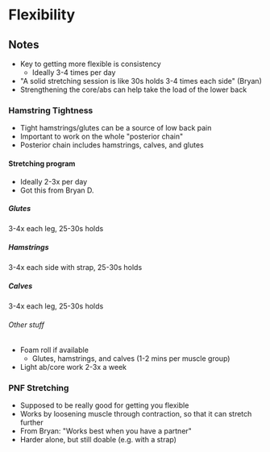 # Flexibility

## Notes

- Key to getting more flexible is consistency
  - Ideally 3-4 times per day
- "A solid stretching session is like 30s holds 3-4 times each side" (Bryan)
- Strengthening the core/abs can help take the load of the lower back

### Hamstring Tightness

- Tight hamstrings/glutes can be a source of low back pain
- Important to work on the whole "posterior chain"
- Posterior chain includes hamstrings, calves, and glutes

#### Stretching program

- Ideally 2-3x per day
- Got this from Bryan D.

##### Glutes

3-4x each leg, 25-30s holds

##### Hamstrings

3-4x each side with strap, 25-30s holds

##### Calves

3-4x each leg, 25-30s holds

###### Other stuff

- Foam roll if available
  - Glutes, hamstrings, and calves (1-2 mins per muscle group)
- Light ab/core work 2-3x a week

### PNF Stretching

- Supposed to be really good for getting you flexible
- Works by loosening muscle through contraction, so that it can stretch further
- From Bryan: "Works best when you have a partner"
- Harder alone, but still doable (e.g. with a strap)

